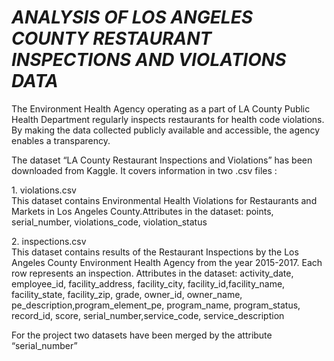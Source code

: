 <h1><i>ANALYSIS OF LOS ANGELES COUNTY RESTAURANT INSPECTIONS AND VIOLATIONS DATA</i></h1>
<p>The Environment Health Agency operating as a part of LA County Public Health Department regularly inspects
restaurants for health code violations. By making the data collected publicly available and accessible, the
agency enables a transparency.</p>

<p>
The dataset “LA County Restaurant Inspections and Violations” has been downloaded from Kaggle. It covers
information in two .csv files :
  <p>1. violations.csv<br>
  This dataset contains Environmental Health Violations for Restaurants and Markets in Los
Angeles County.Attributes in the dataset: points, serial_number, violations_code, violation_status
    </p>
    <p>
2. inspections.csv<br>
This dataset contains results of the Restaurant Inspections by the Los Angeles County Environment Health Agency from the year 2015-2017. Each row represents an inspection.
Attributes in the dataset: activity_date, employee_id, facility_address, facility_city, facility_id,facility_name, facility_state, facility_zip, grade, owner_id, owner_name, pe_description,program_element_pe, program_name, program_status, record_id, score, serial_number,service_code, service_description
  </p>
</p>

For the project two datasets have been merged by the attribute “serial_number”
